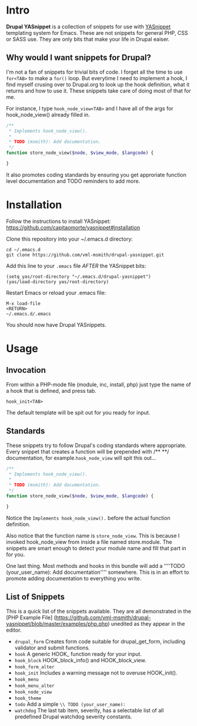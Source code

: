 # Intro

**Drupal YASnippet** is a collection of snippets for use with
[YASnippet](https://github.com/capitaomorte/yasnippet/ "YASnippet")
templating system for Emacs. These are not snippets for general PHP, CSS or
SASS use. They are only bits that make your life in Drupal eaiser.

## Why would I want snippets for Drupal?

I'm not a fan of snippets for trivial bits of code. I forget all the time to
use ````for<TAB>```` to make a ````for()```` loop. But everytime I need to implement
a hook, I find myself crusing over to Drupal.org to look up the hook
definition, what it returns and how to use it. These snippets take care of doing
most of that for me.

For instance, I type ````hook_node_view<TAB>```` and I have all of the args for
hook_node_view() already filled in.
````PHP
/**
 * Implements hook_node_view().
 *
 * TODO (msmith): Add documentation.
 */
function store_node_view($node, $view_mode, $langcode) {

}
````

It also promotes coding standards by ensuring you get approriate function level
documentation and TODO reminders to add more.


# Installation

Follow the instructions to install YASnippet:
https://github.com/capitaomorte/yasnippet#installation

Clone this repository into your ~/.emacs.d directory:
````
cd ~/.emacs.d
git clone https://github.com/vml-msmith/drupal-yasnippet.git
````

Add this line to your `.emacs` file *AFTER* the YASnippet bits:
````
(setq yas/root-directory "~/.emacs.d/drupal-yasnippet")
(yas/load-directory yas/root-directory)
````

Restart Emacs or reload your .emacs file:
````
M-x load-file
<RETURN>
~/.emacs.d/.emacs
````

You should now have Drupal YASnippets.

# Usage

## Invocation

From within a PHP-mode file (module, inc, install, php) just type the name of a
hook that is defined, and press tab.
````
hook_init<TAB>
````

The default template will be spit out for you ready for input.


## Standards

These snippets try to follow Drupal's coding standards where appropriate.
Every snippet that creates a function will be prepended with /** **/
documentation, for example.````hook_node_view```` will spit this out...

````PHP
/**
 * Implements hook_node_view().
 *
 * TODO (msmith): Add documentation.
 */
function store_node_view($node, $view_mode, $langcode) {

}
````

Notice the ````Implements hook_node_view().```` before the actual function
definition.

Also notice that the function name is ````store_node_view````. This is because
I invoked hook_node_view from inside a file named store.module. The snippets
are smart enough to detect your module name and fill that part in for you.

One last thing. Most methods and hooks in this bundle will add a
''''TODO (your_user_name): Add documentation'''' somewhere. This is in an effort
to promote adding documentation to everything you write.

## List of Snippets

This is a quick list of the snippets available. They are all demonstrated in the
[PHP Example File] (https://github.com/vml-msmith/drupal-yasnippet/blob/master/examples/php.php)
unedited as they appear in the editor.

* ````drupal_form```` Creates form code suitable for drupal_get_form, including
validator and submit functions.
* ````hook```` A generic HOOK_ function ready for your input.
* ````hook_block```` HOOK_block_info() and HOOK_block_view.
* ````hook_form_alter````
* ````hook_init```` Includes a warning message not to overuse HOOK_init().
* ````hook_menu````
* ````hook_menu_alter````
* ````hook_node_view````
* ````hook_theme````
* ````todo```` Add a simple ````\\ TODO (your_user_name): ````
* ````watchdog```` The last tab item, severity, has a selectable list of all
predefined Drupal watchdog severity constants.
